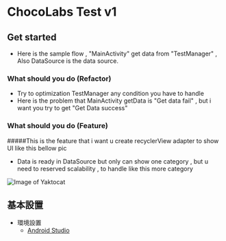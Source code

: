 # ChocoLabs Test v1

## Get started

- Here is the sample flow , "MainActivity" get data from "TestManager" , Also DataSource is the data source.

### What should you do (Refactor)
- Try to optimization TestManager any condition you have to handle
- Here is the problem that MainActivity getData is "Get data fail" , but i want you try to get "Get Data success"

### What should you do (Feature)
#####This is the feature that i want u create recyclerView adapter to show UI like this bellow pic
- Data is ready in DataSource but only can show one category , but u need to reserved scalability , to handle like this more category

![Image of Yaktocat](http://i.imgur.com/YVXFTD7.png)


## 基本設置

- 環境設置
	- [Android Studio](https://gitlab.com/chocolabs/choco-ad-sdk-android/wikis/IDE-AndroidStudio)


